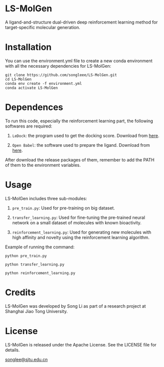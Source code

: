 # LS-MolGen
A ligand-and-structure dual-driven deep reinforcement learning method for target-specific molecular generation.

# Installation
You can use the environment.yml file to create a new conda environment with all the necessary dependencies for LS-MolGen:

```
git clone https://github.com/songleee/LS-MolGen.git
cd LS-MolGen
conda env create -f environment.yml
conda activate LS-MolGen
```

# Dependences
To run this code, especially the reinforcement learning part, the following softwares are required:

1. `LeDock`: the program used to get the docking score. Download from [here](http://www.lephar.com/download.htm).

2. `Open Babel`: the software used to prepare the ligand. Download from [here](https://github.com/openbabel/openbabel/releases).

After download the release packages of them, remember to add the PATH of them to the environment variables.

# Usage
LS-MolGen includes three sub-modules:

1. `pre_train.py`: Used for pre-training on big dataset.

2. `transfer_learning.py`: Used for fine-tuning the pre-trained neural network on a small dataset of molecules with known bioactivity.

3. `reinforcement_learning.py`: Used for generating new molecules with high affinity and novelty using the reinforcement learning algorithm.

Example of running the command:
```
python pre_train.py

python transfer_learning.py

python reinforcement_learning.py
```

# Credits
LS-MolGen was developed by Song Li as part of a research project at Shanghai Jiao Tong University.

# License
LS-MolGen is released under the Apache License. See the LICENSE file for details.




songlee@sjtu.edu.cn
